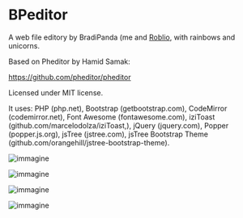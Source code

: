 # BPeditor
A web file editory by BradiPanda (me and [Roblio](https://github.com/roblio), with rainbows and unicorns.

Based on Pheditor by Hamid Samak:

https://github.com/pheditor/pheditor

Licensed under MIT license.

It uses: PHP (php.net),
Bootstrap (getbootstrap.com),
CodeMirror (codemirror.net),
Font Awesome (fontawesome.com),
iziToast (github.com/marcelodolza/iziToast,),
jQuery (jquery.com), Popper (popper.js.org),
jsTree (jstree.com), jsTree Bootstrap Theme
(github.com/orangehill/jstree-bootstrap-theme).

![immagine](https://github.com/roblio/bpeditor/assets/40659196/e91ce0f9-5072-41c5-9e83-1a255aec3311)


![immagine](https://github.com/roblio/bpeditor/assets/40659196/be3c65e8-b4ac-451a-aa5c-ef37b5279b3b)


![immagine](https://github.com/roblio/bpeditor/assets/40659196/7d7f28e2-ac1b-4a2d-801a-66957fe0ede3)


![immagine](https://github.com/roblio/bpeditor/assets/40659196/10f4e5c9-4ab3-41bb-af52-88c7937eacbe)
